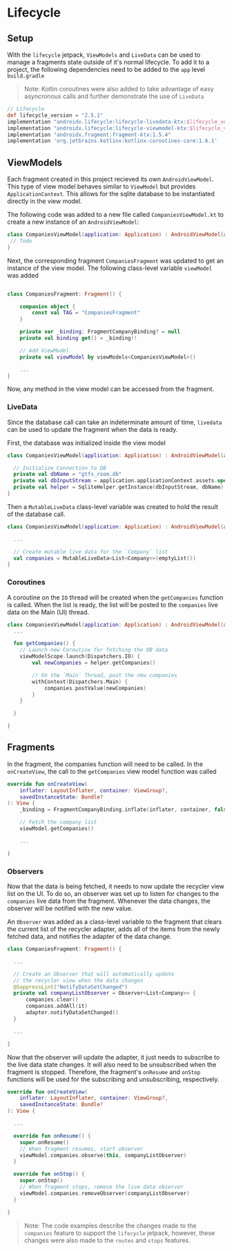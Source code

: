 # Lifecycle
## Setup
With the `lifecycle` jetpack, `ViewModels` and `LiveData` can be used to manage a fragments state outside of it's normal lifecycle. To add it to a project, the following dependencies need to be added to the `app` level `build.gradle`
> Note: Kotlin coroutines were also added to take advantage of easy asyncronous calls and further demonstrate the use of `LiveData`
```gradle
// Lifecycle
def lifecycle_version = "2.5.1"
implementation "androidx.lifecycle:lifecycle-livedata-ktx:$lifecycle_version"
implementation "androidx.lifecycle:lifecycle-viewmodel-ktx:$lifecycle_version"
implementation "androidx.fragment:fragment-ktx:1.5.4"
implementation 'org.jetbrains.kotlinx:kotlinx-coroutines-core:1.6.1'
```
## ViewModels
Each fragment created in this project recieved its own `AndroidViewModel`. This type of view model behaves similar to `ViewModel` but provides `ApplicationContext`. This allows for the sqlite database to be instantiated directly in the view model.

The following code was added to a new file called `CompaniesViewModel.kt` to create a new instance of an `AndroidViewModel`:
```kotlin
class CompaniesViewModel(application: Application) : AndroidViewModel(application) {
 // Todo
}
```

Next, the corresponding fragment `CompaniesFragment` was updated to get an instance of the view model. The following class-level variable `viewModel` was added
```kotlin

class CompaniesFragment: Fragment() {

    companion object {
        const val TAG = "CompaniesFragment"
    }

    private var _binding: FragmentCompanyBinding? = null
    private val binding get() = _binding!!

    // Add ViewModel
    private val viewModel by viewModels<CompaniesViewModel>()

    ...
}
```

Now, any method in the view model can be accessed from the fragment.

### LiveData
Since the database call can take an indeterminate amount of time, `livedata` can be used to update the fragment when the data is ready.

First, the database was initialized inside the view model
```kotlin
class CompaniesViewModel(application: Application) : AndroidViewModel(application) {

  // Initialize Connection to DB
  private val dbName = "gtfs_room.db"
  private val dbInputStream = application.applicationContext.assets.open("gtfs_room.db")
  private val helper = SqliteHelper.getInstance(dbInputStream, dbName)
}
```

Then a `MutableLiveData` class-level variable was created to hold the result of the database call.
```kotlin
class CompaniesViewModel(application: Application) : AndroidViewModel(application) {

  ...

  // Create mutable live data for the `Company` list
  val companies = MutableLiveData<List<Company>>(emptyList())
}
```

### Coroutines
A coroutine on the `IO` thread will be created when the `getCompanies` function is called. When the list is ready, the list will be posted to the `companies` live data on the Main (UI) thread.
```kotlin
class CompaniesViewModel(application: Application) : AndroidViewModel(application) {
  ...

  fun getCompanies() {
    // Launch new Coroutine for fetching the DB data
    viewModelScope.launch(Dispatchers.IO) {
        val newCompanies = helper.getCompanies()

        // On the `Main` Thread, post the new companies
        withContext(Dispatchers.Main) {
            companies.postValue(newCompanies)
        }
    }

  }

}

```

## Fragments
In the fragment, the companies function will need to be called. In the `onCreateView`, the call to the `getCompanies` view model function was called
```kotlin
override fun onCreateView(
    inflater: LayoutInflater, container: ViewGroup?,
    savedInstanceState: Bundle?
): View {
    _binding = FragmentCompanyBinding.inflate(inflater, container, false)

    // Fetch the company list
    viewModel.getCompanies()

    ...

}
```

### Observers
Now that the data is being fetched, it needs to now update the recycler view list on the UI. To do so, an observer was set up to listen for changes to the `companies` live data from the fragment. Whenever the data changes, the observer will be notified with the new value.

An `Observer` was added as a class-level variable to the fragment that clears the current list of the recycler adapter, adds all of the items from the newly fetched data, and notifies the adapter of the data change.
```kotlin
class CompaniesFragment: Fragment() {

  ...

  // Create an Observer that will automatically update
  // the recycler view when the data changes
  @SuppressLint("NotifyDataSetChanged")
  private val companyListObserver = Observer<List<Company>> {
      companies.clear()
      companies.addAll(it)
      adapter.notifyDataSetChanged()
  }

  ...

}
```
Now that the observer will update the adapter, it just needs to subscribe to the live data state changes. It will also need to be unsubscribed when the fragment is stopped. Therefore, the fragment's `onResume` and `onStop` functions will be used for the subscribing and unsubscribing, respectively.
```kotlin
override fun onCreateView(
    inflater: LayoutInflater, container: ViewGroup?,
    savedInstanceState: Bundle?
): View {

  ...

  override fun onResume() {
    super.onResume()
    // When fragment resumes, start observer
    viewModel.companies.observe(this, companyListObserver)
  }

  override fun onStop() {
    super.onStop()
    // When fragment stops, remove the live data observer
    viewModel.companies.removeObserver(companyListObserver)
  }

}
```
> Note: The code examples describe the changes made to the `companies` feature to support the `lifecycle` jetpack, however, these changes were also made to the `routes` and `stops` features.